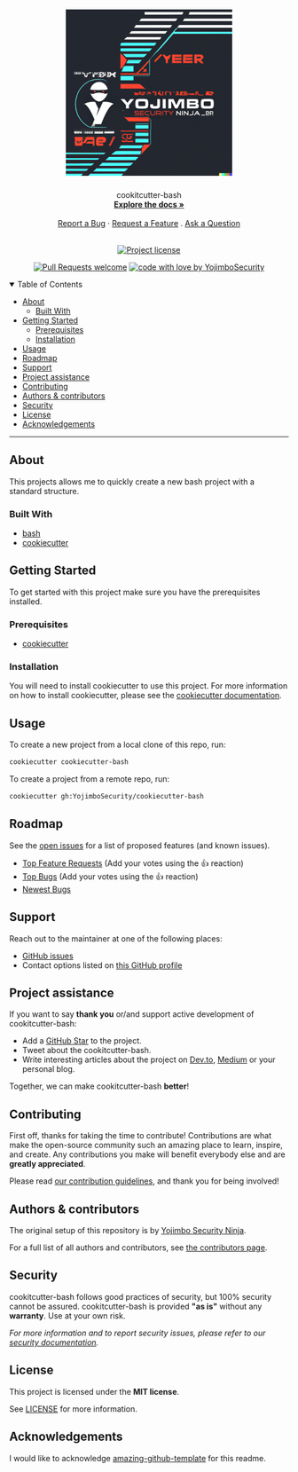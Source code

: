 <h1 align="center">
  <a href="https://github.com/YojimboSecurity/cookitcutter-bash">
    <!-- Please provide path to your logo here -->
    <img src="docs/images/yojimbo_synthwave_style.png" alt="Logo" width="300" height="300">
  </a>
</h1>

<div align="center">
  cookitcutter-bash
  <br />
  <a href="#about"><strong>Explore the docs »</strong></a>
  <br />
  <br />
  <a href="https://github.com/YojimboSecurity/cookitcutter-bash/issues/new?assignees=&labels=bug&template=01_BUG_REPORT.md&title=bug%3A+">Report a Bug</a>
  ·
  <a href="https://github.com/YojimboSecurity/cookitcutter-bash/issues/new?assignees=&labels=enhancement&template=02_FEATURE_REQUEST.md&title=feat%3A+">Request a Feature</a>
  .
  <a href="https://github.com/YojimboSecurity/cookitcutter-bash/issues/new?assignees=&labels=question&template=04_SUPPORT_QUESTION.md&title=support%3A+">Ask a Question</a>
</div>

<div align="center">
<br />

[![Project license](https://img.shields.io/github/license/YojimboSecurity/cookiecutter-bash)](LICENSE)

[![Pull Requests welcome](https://img.shields.io/badge/PRs-welcome-ff69b4.svg?style=flat-square)](https://github.com/YojimboSecurity/cookitcutter-bash/issues?q=is%3Aissue+is%3Aopen+label%3A%22help+wanted%22)
[![code with love by YojimboSecurity](https://img.shields.io/badge/%3C%2F%3E%20with%20%E2%99%A5%20by-YojimboSecurity-ff1414.svg?style=flat-square)](https://github.com/YojimboSecurity)

</div>

<details open="open">
<summary>Table of Contents</summary>

- [About](#about)
  - [Built With](#built-with)
- [Getting Started](#getting-started)
  - [Prerequisites](#prerequisites)
  - [Installation](#installation)
- [Usage](#usage)
- [Roadmap](#roadmap)
- [Support](#support)
- [Project assistance](#project-assistance)
- [Contributing](#contributing)
- [Authors & contributors](#authors--contributors)
- [Security](#security)
- [License](#license)
- [Acknowledgements](#acknowledgements)

</details>

---

## About

This projects allows me to quickly create a new bash project with a standard
structure.

### Built With

- [bash](https://www.gnu.org/software/bash/)
- [cookiecutter](https://cookiecutter.readthedocs.io)

## Getting Started

To get started with this project make sure you have the prerequisites installed.

### Prerequisites

- [cookiecutter](https://cookiecutter.readthedocs.io)

### Installation

You will need to install cookiecutter to use this project. For more information
on how to install cookiecutter, please see the [cookiecutter documentation](https://cookiecutter.readthedocs.io).

## Usage

To create a new project from a local clone of this repo, run:

```bash
cookiecutter cookiecutter-bash
```

To create a project from a remote repo, run:

```bash
cookiecutter gh:YojimboSecurity/cookiecutter-bash
```

## Roadmap

See the [open issues](https://github.com/YojimboSecurity/cookitcutter-bash/issues) for a list of proposed features (and known issues).

- [Top Feature Requests](https://github.com/YojimboSecurity/cookitcutter-bash/issues?q=label%3Aenhancement+is%3Aopen+sort%3Areactions-%2B1-desc) (Add your votes using the 👍 reaction)
- [Top Bugs](https://github.com/YojimboSecurity/cookitcutter-bash/issues?q=is%3Aissue+is%3Aopen+label%3Abug+sort%3Areactions-%2B1-desc) (Add your votes using the 👍 reaction)
- [Newest Bugs](https://github.com/YojimboSecurity/cookitcutter-bash/issues?q=is%3Aopen+is%3Aissue+label%3Abug)

## Support

Reach out to the maintainer at one of the following places:

- [GitHub issues](https://github.com/YojimboSecurity/cookitcutter-bash/issues/new?assignees=&labels=question&template=04_SUPPORT_QUESTION.md&title=support%3A+)
- Contact options listed on [this GitHub profile](https://github.com/YojimboSecurity)

## Project assistance

If you want to say **thank you** or/and support active development of cookitcutter-bash:

- Add a [GitHub Star](https://github.com/YojimboSecurity/cookitcutter-bash) to the project.
- Tweet about the cookitcutter-bash.
- Write interesting articles about the project on [Dev.to](https://dev.to/), [Medium](https://medium.com/) or your personal blog.

Together, we can make cookitcutter-bash **better**!

## Contributing

First off, thanks for taking the time to contribute! Contributions are what make the open-source community such an amazing place to learn, inspire, and create. Any contributions you make will benefit everybody else and are **greatly appreciated**.

Please read [our contribution guidelines](docs/CONTRIBUTING.md), and thank you for being involved!

## Authors & contributors

The original setup of this repository is by [Yojimbo Security Ninja](https://github.com/YojimboSecurity).

For a full list of all authors and contributors, see [the contributors page](https://github.com/YojimboSecurity/cookitcutter-bash/contributors).

## Security

cookitcutter-bash follows good practices of security, but 100% security cannot be assured.
cookitcutter-bash is provided **"as is"** without any **warranty**. Use at your own risk.

_For more information and to report security issues, please refer to our [security documentation](docs/SECURITY.md)._

## License

This project is licensed under the **MIT license**.

See [LICENSE](LICENSE) for more information.

## Acknowledgements

I would like to acknowledge [amazing-github-template](https://github.com/dec0dOS/amazing-github-template) for this readme.
